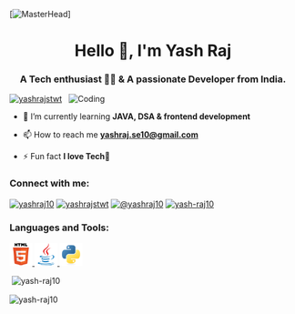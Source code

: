 [![MasterHead](https://miro.medium.com/max/1200/1*rWG1PDZGpDoWcOb1Z7LhYg.jpeg)]
<h1 align="center">Hello 👋, I'm Yash Raj</h1>
<h3 align="center">A Tech enthusiast 👨‍💻 & A passionate Developer from India.</h3>
<img align="right" alt="Coding" width="400" src="https://simplepassivecashflow.com/wp-content/uploads/2017/11/Work-Fun.gif">

<p align="left"> <a href="https://twitter.com/yashrajstwt" target="blank"><img src="https://img.shields.io/twitter/follow/yashrajstwt?logo=twitter&style=for-the-badge" alt="yashrajstwt" /></a> </p>

- 🌱 I’m currently learning **JAVA, DSA & frontend development**

- 📫 How to reach me **yashraj.se10@gmail.com**

- ⚡ Fun fact **I love Tech🚀**

<h3 align="left">Connect with me:</h3>
<p align="left">
<a href="https://dev.to/yashraj10" target="blank"><img align="center" src="https://raw.githubusercontent.com/rahuldkjain/github-profile-readme-generator/master/src/images/icons/Social/devto.svg" alt="yashraj10" height="30" width="40" /></a>
<a href="https://twitter.com/yashrajstwt" target="blank"><img align="center" src="https://raw.githubusercontent.com/rahuldkjain/github-profile-readme-generator/master/src/images/icons/Social/twitter.svg" alt="yashrajstwt" height="30" width="40" /></a>
<a href="https://hashnode.com/@yashraj10" target="blank"><img align="center" src="https://raw.githubusercontent.com/rahuldkjain/github-profile-readme-generator/master/src/images/icons/Social/hashnode.svg" alt="@yashraj10" height="30" width="40" /></a>
<a href="https://www.leetcode.com/yash-raj10" target="blank"><img align="center" src="https://raw.githubusercontent.com/rahuldkjain/github-profile-readme-generator/master/src/images/icons/Social/leet-code.svg" alt="yash-raj10" height="30" width="40" /></a>
</p>

<h3 align="left">Languages and Tools:</h3>
<p align="left"> <a href="https://www.w3.org/html/" target="_blank" rel="noreferrer"> <img src="https://raw.githubusercontent.com/devicons/devicon/master/icons/html5/html5-original-wordmark.svg" alt="html5" width="40" height="40"/> </a> <a href="https://www.java.com" target="_blank" rel="noreferrer"> <img src="https://raw.githubusercontent.com/devicons/devicon/master/icons/java/java-original.svg" alt="java" width="40" height="40"/> </a> <a href="https://www.python.org" target="_blank" rel="noreferrer"> <img src="https://raw.githubusercontent.com/devicons/devicon/master/icons/python/python-original.svg" alt="python" width="40" height="40"/> </a> </p>

<p>&nbsp;<img align="center" src="https://github-readme-stats.vercel.app/api?username=yash-raj10&show_icons=true&locale=en" alt="yash-raj10" /></p>

<p><img align="center" src="https://github-readme-streak-stats.herokuapp.com/?user=yash-raj10&" alt="yash-raj10" /></p>
